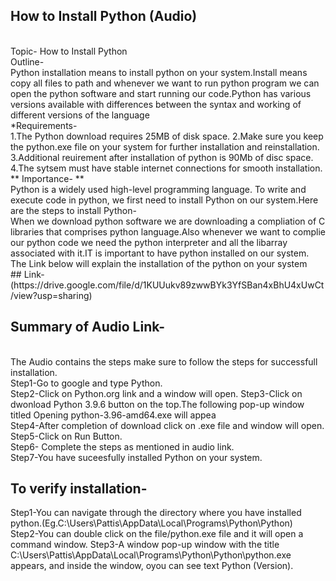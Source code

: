 ## How to Install Python (Audio)
<br>
Topic- How to Install Python<br>
Outline-
<br>
Python installation means to install python on your system.Install means copy all files to path and whenever we want to run python program we can open the python software and start running our code.Python has various versions available with differences between the syntax and working of different versions of the language
<br>
*Requirements-<br>
1.The Python download requires 25MB of disk space.
2.Make sure you keep the python.exe file on your system for further installation and reinstallation.
3.Additional reuirement after installation of python is 90Mb of disc space.
4.The sytsem must have stable internet connections for smooth installation.<br>
** Importance- **
<br>
Python is a widely used high-level programming language. To write and execute code in python, we first need to install Python on our system.Here are the steps to install Python-<br>
When we download python software we are downloading a compliation of C libraries that comprises python language.Also whenever we want to complie our python code we need the python interpreter and all the libarray associated with it.IT is important to have python installed on our system.
The Link below will explain the installation of the python on your system<br>
## Link-
(https://drive.google.com/file/d/1KUUukv89zwwBYk3YfSBan4xBhU4xUwCt/view?usp=sharing)
<br>

## Summary of Audio Link-
<br>
The Audio contains the steps make sure to follow the steps for successfull installation.<br>
Step1-Go to google and type Python.<br>
Step2-Click on Python.org link and a window will open.<bt>
Step3-Click on dwonload Python 3.9.6 button on the top.The following pop-up window titled Opening python-3.96-amd64.exe will appea<br>
Step4-After completion of download click on .exe file and window will open.<br>
Step5-Click on Run Button.<br>
Step6- Complete the steps as mentioned in audio link.<br>
Step7-You have suceesfully installed Python on your system.<br>

## To verify installation-<br>
Step1-You can navigate through the directory where you have installed python.(Eg.C:\Users\Pattis\AppData\Local\Programs\Python\Python)<br>
Step2-You can double click on the file/python.exe file and it will open a command window.
Step3-A window pop-up window with the title C:\Users\Pattis\AppData\Local\Programs\Python\Python\python.exe appears, and inside the window, oyou can see text Python (Version).
